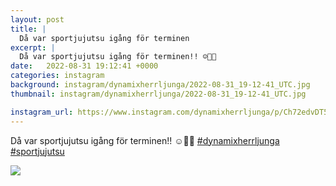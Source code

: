 ```yaml
---
layout: post
title: |
  Då var sportjujutsu igång för terminen
excerpt: |
  Då var sportjujutsu igång för terminen!! ☺️🥋💪  
date:   2022-08-31 19:12:41 +0000
categories: instagram
background: instagram/dynamixherrljunga/2022-08-31_19-12-41_UTC.jpg
thumbnail: instagram/dynamixherrljunga/2022-08-31_19-12-41_UTC.jpg

instagram_url: https://www.instagram.com/dynamixherrljunga/p/Ch72edvDT5F
---
```

Då var sportjujutsu igång för terminen!! ☺️🥋💪 [#dynamixherrljunga](https://www.instagram.com/explore/tags/dynamixherrljunga/) [#sportjujutsu](https://www.instagram.com/explore/tags/sportjujutsu/)



<img src='{{ site.baseurl }}/instagram/dynamixherrljunga/2022-08-31_19-12-41_UTC.jpg' class='img-fluid' />
